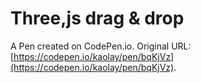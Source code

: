 # Three,js drag & drop

A Pen created on CodePen.io. Original URL: [https://codepen.io/kaolay/pen/bqKjVz](https://codepen.io/kaolay/pen/bqKjVz).

